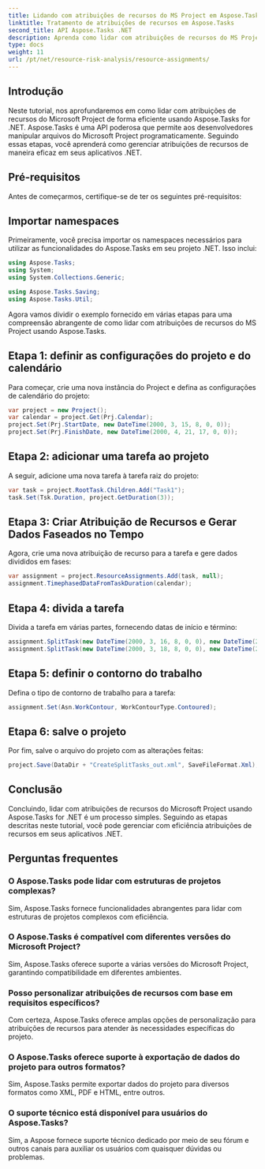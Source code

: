 ```yaml
---
title: Lidando com atribuições de recursos do MS Project em Aspose.Tasks
linktitle: Tratamento de atribuições de recursos em Aspose.Tasks
second_title: API Aspose.Tasks .NET
description: Aprenda como lidar com atribuições de recursos do MS Project com eficiência usando Aspose.Tasks for .NET. Este abrangente fornece orientação passo a passo para desenvolvedores.
type: docs
weight: 11
url: /pt/net/resource-risk-analysis/resource-assignments/
---
```

## Introdução
Neste tutorial, nos aprofundaremos em como lidar com atribuições de recursos do Microsoft Project de forma eficiente usando Aspose.Tasks for .NET. Aspose.Tasks é uma API poderosa que permite aos desenvolvedores manipular arquivos do Microsoft Project programaticamente. Seguindo essas etapas, você aprenderá como gerenciar atribuições de recursos de maneira eficaz em seus aplicativos .NET.
## Pré-requisitos
Antes de começarmos, certifique-se de ter os seguintes pré-requisitos:

## Importar namespaces
Primeiramente, você precisa importar os namespaces necessários para utilizar as funcionalidades do Aspose.Tasks em seu projeto .NET. Isso inclui:

```csharp
using Aspose.Tasks;
using System;
using System.Collections.Generic;

using Aspose.Tasks.Saving;
using Aspose.Tasks.Util;
```
Agora vamos dividir o exemplo fornecido em várias etapas para uma compreensão abrangente de como lidar com atribuições de recursos do MS Project usando Aspose.Tasks.
## Etapa 1: definir as configurações do projeto e do calendário
Para começar, crie uma nova instância do Project e defina as configurações de calendário do projeto:
```csharp
var project = new Project();
var calendar = project.Get(Prj.Calendar);
project.Set(Prj.StartDate, new DateTime(2000, 3, 15, 8, 0, 0));
project.Set(Prj.FinishDate, new DateTime(2000, 4, 21, 17, 0, 0));
```
## Etapa 2: adicionar uma tarefa ao projeto
A seguir, adicione uma nova tarefa à tarefa raiz do projeto:
```csharp
var task = project.RootTask.Children.Add("Task1");
task.Set(Tsk.Duration, project.GetDuration(3));
```
## Etapa 3: Criar Atribuição de Recursos e Gerar Dados Faseados no Tempo
Agora, crie uma nova atribuição de recurso para a tarefa e gere dados divididos em fases:
```csharp
var assignment = project.ResourceAssignments.Add(task, null);
assignment.TimephasedDataFromTaskDuration(calendar);
```
## Etapa 4: divida a tarefa
Divida a tarefa em várias partes, fornecendo datas de início e término:
```csharp
assignment.SplitTask(new DateTime(2000, 3, 16, 8, 0, 0), new DateTime(2000, 3, 16, 17, 0, 0), calendar);
assignment.SplitTask(new DateTime(2000, 3, 18, 8, 0, 0), new DateTime(2000, 3, 18, 17, 0, 0), calendar);
```
## Etapa 5: definir o contorno do trabalho
Defina o tipo de contorno de trabalho para a tarefa:
```csharp
assignment.Set(Asn.WorkContour, WorkContourType.Contoured);
```
## Etapa 6: salve o projeto
Por fim, salve o arquivo do projeto com as alterações feitas:
```csharp
project.Save(DataDir + "CreateSplitTasks_out.xml", SaveFileFormat.Xml);
```
## Conclusão
Concluindo, lidar com atribuições de recursos do Microsoft Project usando Aspose.Tasks for .NET é um processo simples. Seguindo as etapas descritas neste tutorial, você pode gerenciar com eficiência atribuições de recursos em seus aplicativos .NET.
## Perguntas frequentes
### O Aspose.Tasks pode lidar com estruturas de projetos complexas?
Sim, Aspose.Tasks fornece funcionalidades abrangentes para lidar com estruturas de projetos complexos com eficiência.
### O Aspose.Tasks é compatível com diferentes versões do Microsoft Project?
Sim, Aspose.Tasks oferece suporte a várias versões do Microsoft Project, garantindo compatibilidade em diferentes ambientes.
### Posso personalizar atribuições de recursos com base em requisitos específicos?
Com certeza, Aspose.Tasks oferece amplas opções de personalização para atribuições de recursos para atender às necessidades específicas do projeto.
### O Aspose.Tasks oferece suporte à exportação de dados do projeto para outros formatos?
Sim, Aspose.Tasks permite exportar dados do projeto para diversos formatos como XML, PDF e HTML, entre outros.
### O suporte técnico está disponível para usuários do Aspose.Tasks?
Sim, a Aspose fornece suporte técnico dedicado por meio de seu fórum e outros canais para auxiliar os usuários com quaisquer dúvidas ou problemas.